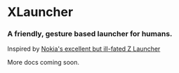 # XLauncher

### A friendly, gesture based launcher for humans.

Inspired by [Nokia's excellent but ill-fated Z Launcher](https://www.apkmirror.com/apk/nokia-apps-distribution-llc/z-launcher/)

More docs coming soon.
